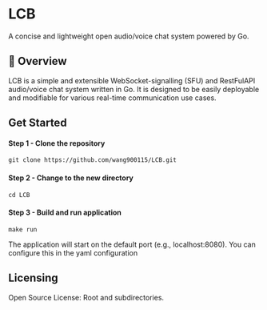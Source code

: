 # LCB

A concise and lightweight open audio/voice chat system powered by Go.

## 🚀 Overview

LCB is a simple and extensible WebSocket-signalling (SFU) and RestFulAPI audio/voice chat system written in Go. It is designed to be easily deployable and modifiable for various real-time communication use cases.

## Get Started

####  Step 1 - Clone the repository
```console
git clone https://github.com/wang900115/LCB.git
```
####  Step 2 - Change to the new directory
```console
cd LCB
```
####  Step 3 - Build and run application
```console
make run
```
The application will start on the default port (e.g., localhost:8080). You can configure this in the yaml configuration

## Licensing
Open Source License: Root and subdirectories.
